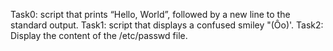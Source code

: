 Task0: script that prints “Hello, World”, followed by a new line to the standard output.
Task1: script that displays a confused smiley "(Ôo)'.
Task2: Display the content of the /etc/passwd file.
